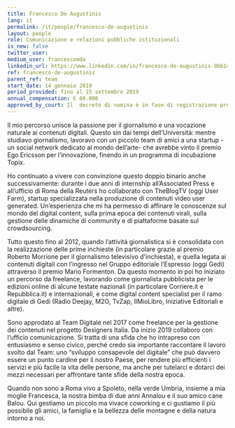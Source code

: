 ```yaml
---
title: Francesco De Augustinis
lang: it
permalink: /it/people/francesco-de-augustinis
layout: people
role: Comunicazione e relazioni pubbliche istituzionali
is_new: false
twitter_user: 
medium_user: francescomda
linkedin_url: https://www.linkedin.com/in/francesco-de-augustinis-9bb14167/
ref: francesco-de-augustinis
parent_ref: team
start_date: 14 gennaio 2019
period_provided: fino al 15 settembre 2019
annual_compensation: € 60.000
approved_by_court: Il  decreto di nomina è in fase di registrazione presso la Corte dei Conti.
---
```

Il mio percorso unisce la passione per il giornalismo e una vocazione naturale ai contenuti digitali. Questo sin dai tempi dell’Università: mentre studiavo giornalismo, lavoravo con un piccolo team di amici a una startup -un social network dedicato al mondo dell’arte- che avrebbe vinto il premio Ego Ericsson per l’innovazione, finendo in un programma di incubazione Topix. 

Ho continuato a vivere con convinzione questo doppio binario anche successivamente: durante i due anni di internship all’Associated Press e all’ufficio di Roma della Reuters ho collaborato con TheBlogTV (oggi User Farm), startup specializzata nella produzione di contenuti video user generated. Un’esperienza che mi ha permesso di affinare le conoscenze sul mondo del digital content, sulla prima epoca dei contenuti virali, sulla gestione delle dinamiche di community e di piattaforme basate sul crowdsourcing.  

Tutto questo fino al 2012, quando l’attività giornalistica si è consolidata con la realizzazione delle prime inchieste (in particolare grazie al premio Roberto Morrione per il giornalismo televisivo d'inchiesta), e quella legata ai contenuti digitali con l’ingresso nel Gruppo editoriale l’Espresso (oggi Gedi) attraverso il premio Mario Formenton. Da questo momento in poi ho iniziato un percorso da freelance, lavorando come giornalista pubblicista per le edizioni online di alcune testate nazionali (in particolare Corriere.it e Repubblica.it) e internazionali, e come digital content specialist per il ramo digitale di Gedi (Radio Deejay, M2O, TvZap, IlMioLibro, Iniziative Editoriali e altre). 

Sono approdato al Team Digitale nel 2017 come freelance per la gestione dei contenuti nel progetto Designers Italia. Da inizio 2019 collaboro con l’ufficio comunicazione. Si tratta di una sfida che ho intrapreso con entusiasmo e senso civico, perché credo sia importante raccontare il lavoro svolto dal Team: uno “sviluppo consapevole del digitale” che può davvero essere un punto cardine per il nostro Paese, per rendere più efficienti i servizi e più facile la vita delle persone, ma anche per tutelarci e dotarci dei mezzi necessari per affrontare tante sfide della nostra epoca.

Quando non sono a Roma vivo a Spoleto, nella verde Umbria, insieme a mia moglie Francesca, la nostra bimba di due anni Annalou e il suo amico cane Balou. Qui gestiamo un piccolo ma vivace coworking e ci gustiamo il più possibile gli amici, la famiglia e la bellezza delle montagne e della natura intorno a noi. 
